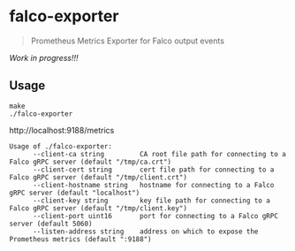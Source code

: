 # falco-exporter
> Prometheus Metrics Exporter for Falco output events

*Work in progress!!!*

## Usage

```
make
./falco-exporter
```
http://localhost:9188/metrics

```
Usage of ./falco-exporter:
      --client-ca string         CA root file path for connecting to a Falco gRPC server (default "/tmp/ca.crt")
      --client-cert string       cert file path for connecting to a Falco gRPC server (default "/tmp/client.crt")
      --client-hostname string   hostname for connecting to a Falco gRPC server (default "localhost")
      --client-key string        key file path for connecting to a Falco gRPC server (default "/tmp/client.key")
      --client-port uint16       port for connecting to a Falco gRPC server (default 5060)
      --listen-address string    address on which to expose the Prometheus metrics (default ":9188")
```